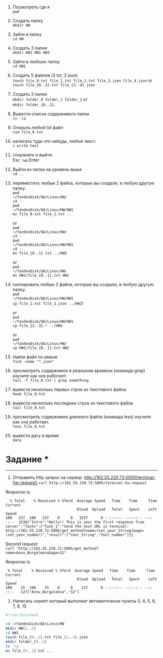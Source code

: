 1) Посмотреть где я\
`pwd`

2) Создать папку\
`mkdir HW`

3) Зайти в папку\
`cd HW`

4) Создать 3 папки\
`mkdir HW1 HW2 HW3`

5) Зайти в любоую папку\
`cd HW1`

6) Создать 5 файлов (3 txt, 2 json)\
`touch file_0.txt file_1.txt file_2.txt file_3.json file_4.json` or\
`touch file_{0..2}.txt file_{3..4}.json`

7) Создать 3 папки\
`mkdir folder_0 folder_1 folder_2` or\
`mkdir folder_{0..2}`.

8) Вывести список содержимого папки\
`ls -la`

9) Открыть любой txt файл\
`vim file_0.txt`

10) написать туда что-нибудь, любой текст.\
`i write text`

11) сохранить и выйти.\
Esc `:wq` Enter

12) Выйти из папки на уровень выше\
`cd ..`

1) переместить любые 2 файла, которые вы создали, в любую другую папку.\
`pwd`\
`~/YandexDisk/QA/Linux/HW/`\
`cd -`\
`pwd`\
`~/YandexDisk/QA/Linux/HW/HW1`\
`mv file_0.txt file_1.txt ..`
    
    or\
  `pwd`\
`~/YandexDisk/QA/Linux/HW/`\
`cd -`\
`pwd`\
`~/YandexDisk/QA/Linux/HW/HW1`\
  `cd -`\
`mv file_{0..1}.txt ../HW2`
    
    or\
  `pwd`\
`~/YandexDisk/QA/Linux/HW/`\
  `mv HW1/file_{0..1}.txt HW2`

1) скопировать любые 2 файла, которые вы создали, в любую другую папку.\
`pwd`\
`~/YandexDisk/QA/Linux/HW/HW1`\
`cp file_2.txt file_3.json ../HW2`\

    or\
`pwd`\
`~/YandexDisk/QA/Linux/HW/HW1`\
`cp file_{2..3}.* ../HW2`

    or\
  `pwd`\
`~/YandexDisk/QA/Linux/HW/`\
  `cp HW1/file_{0..1}.txt HW2`

15) Найти файл по имени\
`find -name "*.json"`

16) просмотреть содержимое в реальном времени (команда grep) изучите как она работает.\
`tail -f file_0.txt | grep something`

17) вывести несколько первых строк из текстового файла\
`head file_0.txt`

18) вывести несколько последних строк из текстового файла\
`tail file_0.txt`

19) просмотреть содержимое длинного файла (команда less) изучите как она работает.\
`less file_0.txt`

20) вывести дату и время\
`date`

# Задание *
---
1) Отправить http запрос на сервер.
http://162.55.220.72:5005/terminal-hw-request\
`curl http://162.55.220.72:5005/terminal-hw-request`

Response is:
``` 
  % Total    % Received % Xferd  Average Speed   Time    Time     Time  Current
                                 Dload  Upload   Total   Spent    Left  Speed
100   237  100   237    0     0   1527      0 --:--:-- --:--:-- --:--:--  1538{"Intro":"Hello!! This is your the first response from server","Tasks":{"Task_1":"Send the next URL in terminal: http://162.55.220.72:5005/get_method?name=(set_your_String)&age=(set_your_number)","result":["Your_String","Your_number"]}}
```
Second request:\
`curl "http://162.55.220.72:5005/get_method?name=Anna_Nurgaleeva&age=32"`

Response is:
```
 % Total    % Received % Xferd  Average Speed   Time    Time     Time  Current
                                 Dload  Upload   Total   Spent    Left  Speed
100    25  100    25    0     0    127      0 --:--:-- --:--:-- --:--:--   127["Anna_Nurgaleeva","32"]

```

1) Написать скрипт который выполнит автоматически пункты 3, 4, 5, 6, 7, 8, 13
```bash
#!/usr/bin/bash

cd ~/YandexDisk/QA/Linux/HW
mkdir HW{1..3}
cd HW1
touch file_{0..2}.txt file_{3..4}.json
mkdir folder_{0..2}
ls -la
mv file_{0..1}.txt ..
```